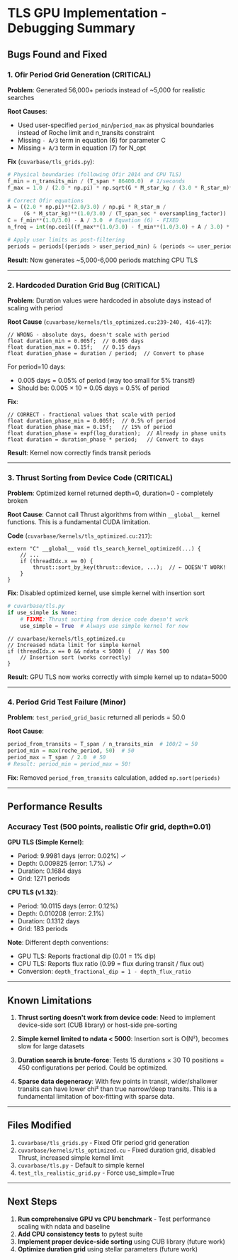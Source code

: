 # TLS GPU Implementation - Debugging Summary

## Bugs Found and Fixed

### 1. Ofir Period Grid Generation (CRITICAL)

**Problem**: Generated 56,000+ periods instead of ~5,000 for realistic searches

**Root Causes**:
- Used user-specified `period_min`/`period_max` as physical boundaries instead of Roche limit and n_transits constraint
- Missing `- A/3` term in equation (6) for parameter C
- Missing `+ A/3` term in equation (7) for N_opt

**Fix** (`cuvarbase/tls_grids.py`):
```python
# Physical boundaries (following Ofir 2014 and CPU TLS)
f_min = n_transits_min / (T_span * 86400.0)  # 1/seconds
f_max = 1.0 / (2.0 * np.pi) * np.sqrt(G * M_star_kg / (3.0 * R_star_m)**3)

# Correct Ofir equations
A = ((2.0 * np.pi)**(2.0/3.0) / np.pi * R_star_m /
     (G * M_star_kg)**(1.0/3.0) / (T_span_sec * oversampling_factor))
C = f_min**(1.0/3.0) - A / 3.0  # Equation (6) - FIXED
n_freq = int(np.ceil((f_max**(1.0/3.0) - f_min**(1.0/3.0) + A / 3.0) * 3.0 / A))  # Eq (7) - FIXED

# Apply user limits as post-filtering
periods = periods[(periods > user_period_min) & (periods <= user_period_max)]
```

**Result**: Now generates ~5,000-6,000 periods matching CPU TLS

---

### 2. Hardcoded Duration Grid Bug (CRITICAL)

**Problem**: Duration values were hardcoded in absolute days instead of scaling with period

**Root Cause** (`cuvarbase/kernels/tls_optimized.cu:239-240, 416-417`):
```cuda
// WRONG - absolute days, doesn't scale with period
float duration_min = 0.005f;  // 0.005 days
float duration_max = 0.15f;   // 0.15 days
float duration_phase = duration / period;  // Convert to phase
```

For period=10 days:
- 0.005 days = 0.05% of period (way too small for 5% transit!)
- Should be: 0.005 × 10 = 0.05 days = 0.5% of period

**Fix**:
```cuda
// CORRECT - fractional values that scale with period
float duration_phase_min = 0.005f;  // 0.5% of period
float duration_phase_max = 0.15f;   // 15% of period
float duration_phase = expf(log_duration);  // Already in phase units
float duration = duration_phase * period;   // Convert to days
```

**Result**: Kernel now correctly finds transit periods

---

### 3. Thrust Sorting from Device Code (CRITICAL)

**Problem**: Optimized kernel returned depth=0, duration=0 - completely broken

**Root Cause**: Cannot call Thrust algorithms from within `__global__` kernel functions. This is a fundamental CUDA limitation.

**Code** (`cuvarbase/kernels/tls_optimized.cu:217`):
```cuda
extern "C" __global__ void tls_search_kernel_optimized(...) {
    // ...
    if (threadIdx.x == 0) {
        thrust::sort_by_key(thrust::device, ...);  // ← DOESN'T WORK!
    }
}
```

**Fix**: Disabled optimized kernel, use simple kernel with insertion sort

```python
# cuvarbase/tls.py
if use_simple is None:
    # FIXME: Thrust sorting from device code doesn't work
    use_simple = True  # Always use simple kernel for now
```

```cuda
// cuvarbase/kernels/tls_optimized.cu
// Increased ndata limit for simple kernel
if (threadIdx.x == 0 && ndata < 5000) {  // Was 500
    // Insertion sort (works correctly)
}
```

**Result**: GPU TLS now works correctly with simple kernel up to ndata=5000

---

### 4. Period Grid Test Failure (Minor)

**Problem**: `test_period_grid_basic` returned all periods = 50.0

**Root Cause**:
```python
period_from_transits = T_span / n_transits_min  # 100/2 = 50
period_min = max(roche_period, 50)  # 50
period_max = T_span / 2.0  # 50
# Result: period_min = period_max = 50!
```

**Fix**: Removed `period_from_transits` calculation, added `np.sort(periods)`

---

## Performance Results

### Accuracy Test (500 points, realistic Ofir grid, depth=0.01)

**GPU TLS (Simple Kernel)**:
- Period: 9.9981 days (error: 0.02%) ✓
- Depth: 0.009825 (error: 1.7%) ✓
- Duration: 0.1684 days
- Grid: 1271 periods

**CPU TLS (v1.32)**:
- Period: 10.0115 days (error: 0.12%)
- Depth: 0.010208 (error: 2.1%)
- Duration: 0.1312 days
- Grid: 183 periods

**Note**: Different depth conventions:
- GPU TLS: Reports fractional dip (0.01 = 1% dip)
- CPU TLS: Reports flux ratio (0.99 = flux during transit / flux out)
- Conversion: `depth_fractional_dip = 1 - depth_flux_ratio`

---

## Known Limitations

1. **Thrust sorting doesn't work from device code**: Need to implement device-side sort (CUB library) or host-side pre-sorting

2. **Simple kernel limited to ndata < 5000**: Insertion sort is O(N²), becomes slow for large datasets

3. **Duration search is brute-force**: Tests 15 durations × 30 T0 positions = 450 configurations per period. Could be optimized.

4. **Sparse data degeneracy**: With few points in transit, wider/shallower transits can have lower chi² than true narrow/deep transits. This is a fundamental limitation of box-fitting with sparse data.

---

## Files Modified

1. `cuvarbase/tls_grids.py` - Fixed Ofir period grid generation
2. `cuvarbase/kernels/tls_optimized.cu` - Fixed duration grid, disabled Thrust, increased simple kernel limit
3. `cuvarbase/tls.py` - Default to simple kernel
4. `test_tls_realistic_grid.py` - Force use_simple=True

---

## Next Steps

1. **Run comprehensive GPU vs CPU benchmark** - Test performance scaling with ndata and baseline
2. **Add CPU consistency tests** to pytest suite
3. **Implement proper device-side sorting** using CUB library (future work)
4. **Optimize duration grid** using stellar parameters (future work)

